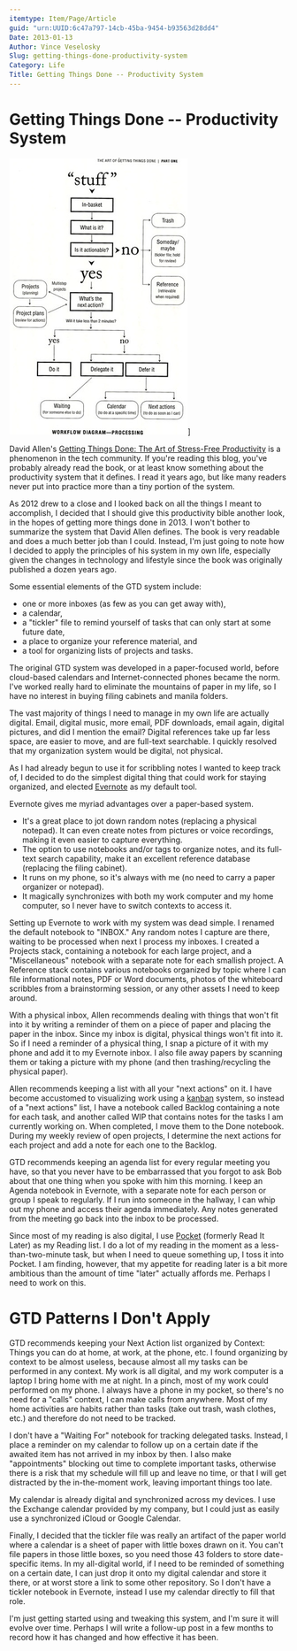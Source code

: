```yaml
---
itemtype: Item/Page/Article
guid: "urn:UUID:6c47a797-14cb-45ba-9454-b93563d28dd4"
Date: 2013-01-13
Author: Vince Veselosky
Slug: getting-things-done-productivity-system
Category: Life
Title: Getting Things Done -- Productivity System
---
```


# Getting Things Done -- Productivity System

![Workflow diagram from "Getting Things Done"](getting-things-done.jpg)]

David Allen's [Getting Things Done: The Art of Stress-Free
Productivity][] is a phenomenon in the tech community. If you're reading this blog,
you've probably already read the book, or at least know something about
the productivity system that it defines. I read it years ago, but like
many readers never put into practice more than a tiny portion of the
system.

As 2012 drew to a close and I looked back on all the things I meant to
accomplish, I decided that I should give this productivity bible another
look, in the hopes of getting more things done in 2013. I won't bother
to summarize the system that David Allen defines. The book is very
readable and does a much better job than I could. Instead, I'm just
going to note how I decided to apply the principles of his system in my
own life, especially given the changes in technology and lifestyle since
the book was originally published a dozen years ago.

Some essential elements of the GTD system include:

- one or more inboxes (as few as you can get away with),
- a calendar,
- a "tickler" file to remind yourself of tasks that can only start at
  some future date,
- a place to organize your reference material, and
- a tool for organizing lists of projects and tasks.

The original GTD system was developed in a paper-focused world, before
cloud-based calendars and Internet-connected phones became the norm.
I've worked really hard to eliminate the mountains of paper in my life,
so I have no interest in buying filing cabinets and manila folders.

The vast majority of things I need to manage in my own life are actually
digital. Email, digital music, more email, PDF downloads, email again,
digital pictures, and did I mention the email? Digital references take
up far less space, are easier to move, and are full-text searchable. I
quickly resolved that my organization system would be digital, not
physical.

As I had already begun to use it for scribbling notes I wanted to keep
track of, I decided to do the simplest digital thing that could work for
staying organized, and elected [Evernote][] as my default tool.

Evernote gives me myriad advantages over a paper-based system.

- It's a great place to jot down random notes (replacing a physical
  notepad). It can even create notes from pictures or voice
  recordings, making it even easier to capture everything.
- The option to use notebooks and/or tags to organize notes, and its
  full-text search capability, make it an excellent reference database
  (replacing the filing cabinet).
- It runs on my phone, so it's always with me (no need to carry a
  paper organizer or notepad).
- It magically synchronizes with both my work computer and my home
  computer, so I never have to switch contexts to access it.

Setting up Evernote to work with my system was dead simple. I renamed
the default notebook to "INBOX." Any random notes I capture are there,
waiting to be processed when next I process my inboxes. I created a
Projects stack, containing a notebook for each large project, and a
"Miscellaneous" notebook with a separate note for each smallish project.
A Reference stack contains various notebooks organized by topic where I
can file informational notes, PDF or Word documents, photos of the
whiteboard scribbles from a brainstorming session, or any other assets I
need to keep around.

With a physical inbox, Allen recommends dealing with things that won't
fit into it by writing a reminder of them on a piece of paper and
placing the paper in the inbox. Since my inbox is digital, physical
things won't fit into it. So if I need a reminder of a physical thing, I
snap a picture of it with my phone and add it to my Evernote inbox. I
also file away papers by scanning them or taking a picture with my phone
(and then trashing/recycling the physical paper).

Allen recommends keeping a list with all your "next actions" on it. I
have become accustomed to visualizing work using a [kanban][] system, so
instead of a "next actions" list, I have a notebook called Backlog
containing a note for each task, and another called WIP that contains
notes for the tasks I am currently working on. When completed, I move
them to the Done notebook. During my weekly review of open projects, I
determine the next actions for each project and add a note for each one
to the Backlog.

GTD recommends keeping an agenda list for every regular meeting you
have, so that you never have to be embarrassed that you forgot to ask
Bob about that one thing when you spoke with him this morning. I keep an
Agenda notebook in Evernote, with a separate note for each person or
group I speak to regularly. If I run into someone in the hallway, I can
whip out my phone and access their agenda immediately. Any notes
generated from the meeting go back into the inbox to be processed.

Since most of my reading is also digital, I use [Pocket][] (formerly
Read It Later) as my Reading list. I do a lot of my reading in the
moment as a less-than-two-minute task, but when I need to queue
something up, I toss it into Pocket. I am finding, however, that my
appetite for reading later is a bit more ambitious than the amount of
time "later" actually affords me. Perhaps I need to work on this.

# GTD Patterns I Don't Apply

GTD recommends keeping your Next Action list organized by Context:
Things you can do at home, at work, at the phone, etc. I found
organizing by context to be almost useless, because almost all my tasks
can be performed in any context. My work is all digital, and my work
computer is a laptop I bring home with me at night. In a pinch, most of
my work could performed on my phone. I always have a phone in my pocket,
so there's no need for a "calls" context, I can make calls from
anywhere. Most of my home activities are habits rather than tasks (take
out trash, wash clothes, etc.) and therefore do not need to be tracked.

I don't have a "Waiting For" notebook for tracking delegated tasks.
Instead, I place a reminder on my calendar to follow up on a certain
date if the awaited item has not arrived in my inbox by then. I also
make "appointments" blocking out time to complete important tasks,
otherwise there is a risk that my schedule will fill up and leave no
time, or that I will get distracted by the in-the-moment work, leaving
important things too late.

My calendar is already digital and synchronized across my devices. I use
the Exchange calendar provided by my company, but I could just as easily
use a synchronized iCloud or Google Calendar.

Finally, I decided that the tickler file was really an artifact of the
paper world where a calendar is a sheet of paper with little boxes drawn
on it. You can't file papers in those little boxes, so you need those 43
folders to store date-specific items. In my all-digital world, if I need
to be reminded of something on a certain date, I can just drop it onto
my digital calendar and store it there, or at worst store a link to some
other repository. So I don't have a tickler notebook in Evernote,
instead I use my calendar directly to fill that role.

I'm just getting started using and tweaking this system, and I'm sure it
will evolve over time. Perhaps I will write a follow-up post in a few
months to record how it has changed and how effective it has been.

[getting things done: the art of stress-free productivity]: http://www.amazon.com/gp/product/0142000280/ref=as_li_ss_tl?ie=UTF8&tag=controlescape-20&linkCode=as2&camp=1789&creative=390957&creativeASIN=0142000280
[evernote]: https://evernote.com/
[kanban]: https://en.wikipedia.org/wiki/Kanban_board
[pocket]: https://getpocket.com/
